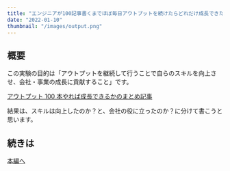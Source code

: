 ```yaml
---
title: "エンジニアが100記事書くまでほぼ毎日アウトプットを続けたらどれだけ成長できたのか"
date: "2022-01-10"
thumbnail: "/images/output.png"
---
```


## 概要

この実験の目的は「アウトプットを継続して行うことで自らのスキルを向上させ、会社・事業の成長に貢献すること」です。

[アウトプット 100 本やれば成長できるかのまとめ記事](https://qiita.com/ryosuketter/items/713474dbd009870e4103)

結果は、スキルは向上したのか？と、会社の役に立ったのか？に分けて書こうと思います。

## 続きは

[本編へ](https://qiita.com/ryosuketter/items/dd70e0a3cd76c48552a2)
